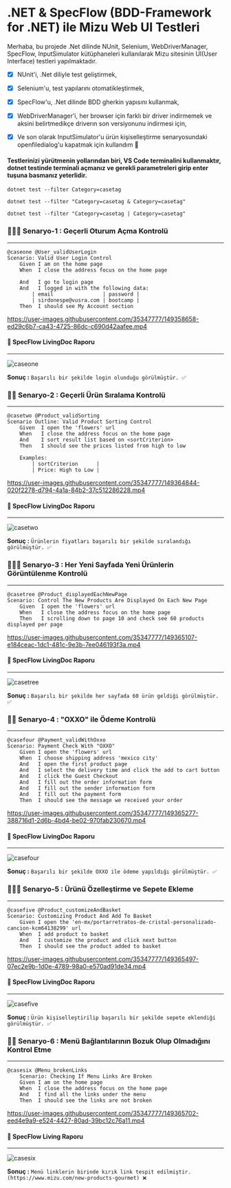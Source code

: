 #  .NET & SpecFlow (BDD-Framework for .NET) ile Mizu Web UI Testleri  

Merhaba, bu projede .Net dilinde NUnit, Selenium, WebDriverManager, SpecFlow, InputSimulator kütüphaneleri kullanılarak Mizu sitesinin UI(User Interface) testleri yapılmaktadır. 
- [X] NUnit'i, .Net diliyle test geliştirmek,
- [X] Selenium'u, test yapılarını otomatikleştirmek,
- [X] SpecFlow'u, .Net dilinde BDD gherkin yapısını kullanmak,
- [X] WebDriverManager'i, her browser için farklı bir driver indirmemek ve aksini belirtmedikçe driverın son versiyonunu indirmesi için,
- [X] Ve son olarak InputSimulator'u ürün kişiselleştirme senaryosundaki openfiledialog'u kapatmak için kullandım 🙂


#### Testlerinizi yürütmenin yollarından biri, VS Code terminalini kullanmaktır, dotnet testinde terminali açmanız ve gerekli parametreleri girip enter tuşuna basmanız yeterlidir.

`dotnet test --filter Category=casetag`

`dotnet test --filter "Category=casetag & Category=casetag"`

`dotnet test --filter "Category=casetag | Category=casetag"`


### 👨🏿‍💻 Senaryo-1 : Geçerli Oturum Açma Kontrolü
---

```cucumber
@caseone @User_validUserLogin
Scenario: Valid User Login Control
    Given I am on the home page
    When  I close the address focus on the home page

    And   I go to login page
    And   I logged in with the following data:
        | email                | password |
        | sirdonespe@vusra.com | bootcamp |
    Then  I should see My Account section
```
 

https://user-images.githubusercontent.com/35347777/149358658-ed29c6b7-ca43-4725-86dc-c690d42aafee.mp4

#### 📝 SpecFlow LivingDoc Raporu
---

![caseone](https://user-images.githubusercontent.com/35347777/149358705-40ce72e1-71f5-409f-b622-b37c338adb8f.PNG)

**Sonuç :** `Başarılı bir şekilde login olunduğu görülmüştür. ✅`

### 👨‍💻 Senaryo-2 : Geçerli Ürün Sıralama Kontrolü
---

```cucumber
@casetwo @Product_validSorting
Scenario Outline: Valid Product Sorting Control
    Given  I open the 'flowers' url
    When   I close the address focus on the home page
    And    I sort result list based on <sortCriterion>
    Then   I should see the prices listed from high to low

    Examples:
        | sortCriterion      |
        | Price: High to Low |
```
 

https://user-images.githubusercontent.com/35347777/149364844-020f2278-d794-4a1a-84b2-37c512286228.mp4
 
#### 📝 SpecFlow LivingDoc Raporu
---

![casetwo](https://user-images.githubusercontent.com/35347777/149364868-bf78a19b-dfcc-4730-a904-646de8863278.PNG)

**Sonuç :** `Ürünlerin fiyatları başarılı bir şekilde sıralandığı görülmüştür. ✅`

### 👨🏿‍💻 Senaryo-3 : Her Yeni Sayfada Yeni Ürünlerin Görüntülenme Kontrolü
---

```cucumber
@casetree @Product_displayedEachNewPage
Scenario: Control The New Products Are Displayed On Each New Page
    Given  I open the 'flowers' url
    When   I close the address focus on the home page
    Then   I scrolling down to page 10 and check see 60 products displayed per page
```
 

https://user-images.githubusercontent.com/35347777/149365107-e184ceac-1dc1-481c-9e3b-7ee046193f3a.mp4
 
#### 📝 SpecFlow LivingDoc Raporu
---

![casetree](https://user-images.githubusercontent.com/35347777/149365123-7cfdf716-9147-4d2f-b24e-e51a94d8ac33.PNG)
 

**Sonuç :** `Başarılı bir şekilde her sayfada 60 ürün geldiği görülmüştür. ✅`

### 👨‍💻 Senaryo-4 : "OXXO" ile Ödeme Kontrolü
---

```cucumber
@casefour @Payment_validWithOxxo
Scenario: Payment Check With "OXXO"
    Given I open the 'flowers' url
    When  I choose shipping address 'mexico city'
    And   I open the first product page
    And   I select the delivery time and click the add to cart button
    And   I click the Guest Checkout
    And   I fill out the order information form
    And   I fill out the sender information form
    And   I fill out the payment form
    Then  I should see the message we received your order
```
 

https://user-images.githubusercontent.com/35347777/149365277-388716d1-2d6b-4bd4-be02-970fab230670.mp4

#### 📝 SpecFlow LivingDoc Raporu
---
 
![casefour](https://user-images.githubusercontent.com/35347777/149365308-c5121813-9df9-4a8f-b23a-dd5657b0e51e.PNG)


**Sonuç :** `Başarılı bir şekilde OXXO ile ödeme yapıldığı görülmüştür. ✅`

### 👨🏿‍💻 Senaryo-5 : Ürünü Özelleştirme ve Sepete Ekleme
---

```cucumber
@casefive @Product_customizeAndBasket
Scenario: Customizing Product And Add To Basket
    Given I open the 'en-mx/portarretratos-de-cristal-personalizado-cancion-kcm64138299' url
    When  I add product to basket
    And   I customize the product and click next button
    Then  I should see the product added to basket
```
 

https://user-images.githubusercontent.com/35347777/149365497-07ec2e9b-1d0e-4789-98a0-e570ad91de34.mp4
 

#### 📝 SpecFlow LivingDoc Raporu
---

 ![casefive](https://user-images.githubusercontent.com/35347777/149365533-dd9ee7ab-5562-4326-b3f1-3bb0609468c0.PNG)


**Sonuç :** `Ürün kişiselleştirilip başarılı bir şekilde sepete eklendiği görülmüştür. ✅`

### 👨‍💻 Senaryo-6 : Menü Bağlantılarının Bozuk Olup Olmadığını Kontrol Etme
---

```cucumber
@casesix @Menu_brokenLinks
    Scenario: Checking If Menu Links Are Broken
    Given I am on the home page
    When  I close the address focus on the home page
    And   I find all the links under the menu
    Then  I should see the links are not broken
```
  

https://user-images.githubusercontent.com/35347777/149365702-eed4e9a9-e524-4427-80ad-39bc12c76a11.mp4
  
#### 📝 SpecFlow Living Raporu
---

 ![casesix](https://user-images.githubusercontent.com/35347777/149365731-a64a7b20-c0d0-49af-8cfa-48b6c10e3cc6.PNG)


**Sonuç :** `Menü linklerin birinde kırık link tespit edilmiştir. (https://www.mizu.com/new-products-gourmet) ❌`

